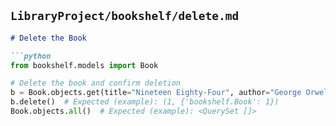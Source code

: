 ## `LibraryProject/bookshelf/delete.md`
```markdown
# Delete the Book

```python
from bookshelf.models import Book

# Delete the book and confirm deletion
b = Book.objects.get(title="Nineteen Eighty-Four", author="George Orwell")
b.delete()  # Expected (example): (1, {'bookshelf.Book': 1})
Book.objects.all()  # Expected (example): <QuerySet []>
